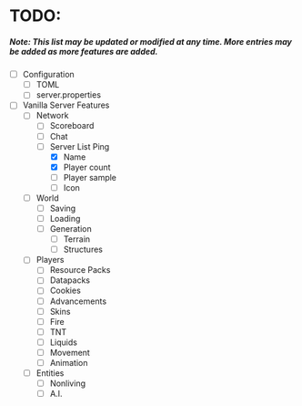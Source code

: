 # TODO:
##### Note: This list may be updated or modified at any time. More entries may be added as more features are added.
- [ ] Configuration
    - [ ] TOML
    - [ ] server.properties
- [ ] Vanilla Server Features
    - [ ] Network
        - [ ] Scoreboard
        - [ ] Chat
        - [ ] Server List Ping
            - [X] Name
            - [X] Player count
            - [ ] Player sample
            - [ ] Icon
    - [ ] World
        - [ ] Saving
        - [ ] Loading
        - [ ] Generation
            - [ ] Terrain
            - [ ] Structures
    - [ ] Players
        - [ ] Resource Packs
        - [ ] Datapacks
        - [ ] Cookies
        - [ ] Advancements
        - [ ] Skins
        - [ ] Fire
        - [ ] TNT
        - [ ] Liquids
        - [ ] Movement
        - [ ] Animation
    - [ ] Entities
        - [ ] Nonliving
        - [ ] A.I.